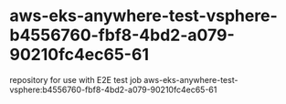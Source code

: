 # aws-eks-anywhere-test-vsphere-b4556760-fbf8-4bd2-a079-90210fc4ec65-61
repository for use with E2E test job aws-eks-anywhere-test-vsphere:b4556760-fbf8-4bd2-a079-90210fc4ec65-61
